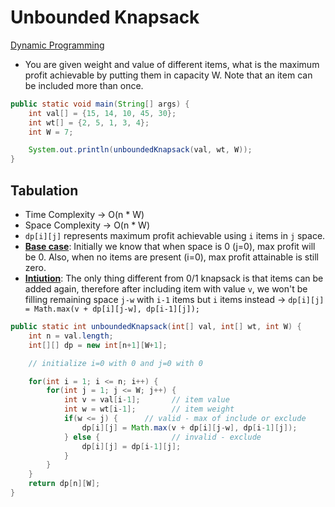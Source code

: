 # Unbounded Knapsack

[Dynamic Programming](../DynamicProgramming.md)

-   You are given weight and value of different items, what is the maximum profit achievable by putting them in capacity W. Note that an item can be included more than once.

```java
public static void main(String[] args) {
    int val[] = {15, 14, 10, 45, 30};
    int wt[] = {2, 5, 1, 3, 4};
    int W = 7;

    System.out.println(unboundedKnapsack(val, wt, W));
}
```

## Tabulation

-   Time Complexity -> O(n \* W)
-   Space Complexity -> O(n \* W)
-   `dp[i][j]` represents maximum profit achievable using `i` items in `j` space.
-   <b><u>Base case</u></b>: Initially we know that when space is 0 (j=0), max profit will be 0. Also, when no items are present (i=0), max profit attainable is still zero.
-   <b><u>Intiution</u></b>:
    The only thing different from 0/1 knapsack is that items can be added again, therefore after including item with value `v`, we won't be filling remaining space `j-w` with `i-1` items but `i` items instead -> `dp[i][j] = Math.max(v + dp[i][j-w], dp[i-1][j]);`

```java
public static int unboundedKnapsack(int[] val, int[] wt, int W) {
    int n = val.length;
    int[][] dp = new int[n+1][W+1];

    // initialize i=0 with 0 and j=0 with 0

    for(int i = 1; i <= n; i++) {
        for(int j = 1; j <= W; j++) {
            int v = val[i-1];       // item value
            int w = wt[i-1];        // item weight
            if(w <= j) {      // valid - max of include or exclude
                dp[i][j] = Math.max(v + dp[i][j-w], dp[i-1][j]);
            } else {                // invalid - exclude
                dp[i][j] = dp[i-1][j];
            }
        }
    }
    return dp[n][W];
}
```
